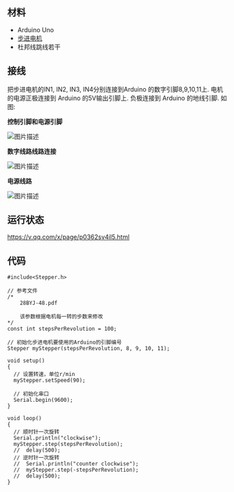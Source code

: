 ## 材料

- Arduino Uno
- [步进电机](https://item.taobao.com/item.htm?&id=541218885227)
- 杜邦线跳线若干

## 接线

把步进电机的IN1, IN2, IN3, IN4分别连接到Arduino 的数字引脚8,9,10,11上. 电机的电源正极连接到 Arduino 的5V输出引脚上. 负极连接到 Arduino 的地线引脚. 如图:

**控制引脚和电源引脚**

![图片描述][1]

**数字线路线路连接**

![图片描述][2]

**电源线路**

![图片描述][3]

## 运行状态

https://v.qq.com/x/page/p0362sv4il5.html

## 代码

```
#include<Stepper.h>

// 参考文件
/*
    28BYJ-48.pdf

    该参数根据电机每一转的步数来修改
*/
const int stepsPerRevolution = 100;

// 初始化步进电机要使用的Arduino的引脚编号
Stepper myStepper(stepsPerRevolution, 8, 9, 10, 11);

void setup()
{
  // 设置转速，单位r/min
  myStepper.setSpeed(90);

  // 初始化串口
  Serial.begin(9600);
}

void loop()
{
  // 顺时针一次旋转
  Serial.println("clockwise");
  myStepper.step(stepsPerRevolution);
  //  delay(500);
  // 逆时针一次旋转
  //  Serial.println("counter clockwise");
  //  myStepper.step(-stepsPerRevolution);
  //  delay(500);
}
```

  [1]: https://segmentfault.com/img/bVHN8V
  [2]: https://segmentfault.com/img/bVHN8W
  [3]: https://segmentfault.com/img/bVHN9u
